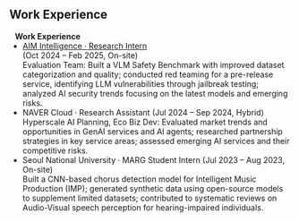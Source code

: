 ## Work Experience

<h4 style="margin:0 10px 0;">Work Experience</h4>

<ul style="margin:0 0 5px;">
  <li><a href="https://aim-intelligence.com/en"><autocolor>AIM Intelligence · Research Intern</autocolor></a></li> (Oct 2024 – Feb 2025, On-site)
    <br> Evaluation Team: Built a VLM Safety Benchmark with improved dataset categorization and quality; conducted red teaming for a pre-release service, identifying LLM vulnerabilities through jailbreak testing; analyzed AI security trends focusing on the latest models and emerging risks.
  </li>
  <li><autocolor>NAVER Cloud · Research Assistant</autocolor> (Jul 2024 – Sep 2024, Hybrid)
    <br> Hyperscale AI Planning, Eco Biz Dev: Evaluated market trends and opportunities in GenAI services and AI agents; researched partnership strategies in key service areas; assessed emerging AI services and their competitive risks.
  </li>
  <li><autocolor>Seoul National University · MARG Student Intern</autocolor> (Jul 2023 – Aug 2023, On-site)
    <br> Built a CNN-based chorus detection model for Intelligent Music Production (IMP); generated synthetic data using open-source models to supplement limited datasets; contributed to systematic reviews on Audio-Visual speech perception for hearing-impaired individuals. </li>
</ul>
